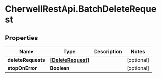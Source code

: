 # CherwellRestApi.BatchDeleteRequest

## Properties
Name | Type | Description | Notes
------------ | ------------- | ------------- | -------------
**deleteRequests** | [**[DeleteRequest]**](DeleteRequest.md) |  | [optional] 
**stopOnError** | **Boolean** |  | [optional] 



